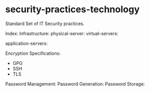 # security-practices-technology
Standard Set of IT Security practices.


Index: 
Infrastructure: 
  physical-server:
  virtual-servers:

application-servers:
  
Encryption Specifications: 
  - GPG
  - SSH
  - TLS
  
Password Management:
  Password Generation: 
  Password Storage:

